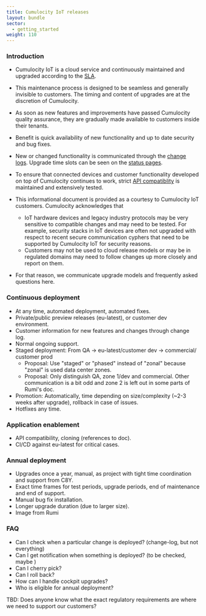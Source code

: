 ```yaml
---
title: Cumulocity IoT releases
layout: bundle
sector:
  - getting_started
weight: 110
---
```


### Introduction

* Cumulocity IoT is a cloud service and continuously maintained and upgraded according to the [SLA](...).
* This maintenance process is designed to be seamless and generally invisible to customers. The timing and content of upgrades are at the discretion of Cumulocity.
* As soon as new features and improvements have passed Cumulocity quality assurance, they are gradually made available to customers inside their tenants.
* Benefit is quick availability of new functionality and up to date security and bug fixes.
* New or changed functionality is communicated through the [change logs](https://cumulocity.com/docs/change-logs/). Upgrade time slots can be seen on the [status pages](https://status.cumulocity.com).

* To ensure that connected devices and customer functionality developed on top of Cumulocity continues to work, strict [API compatiblity](https://cumulocity.com/docs/concepts/compatibility-policy/) is maintained and extensively tested.
* This informational document is provided as a courtesy to Cumulocity IoT customers. Cumulocity acknowledges that
  * IoT hardware devices and legacy industry protocols may be very sensitive to compatible changes and may need to be tested. For example, security stacks in IoT devices are often not upgraded with respect to recent secure communication cyphers that need to be supported by Cumulocity IoT for security reasons.
  * Customers may not be used to cloud release models or may be in regulated domains may need to follow changes up more closely and report on them.
* For that reason, we communicate upgrade models and frequently asked questions here.


### Continuous deployment

* At any time, automated deployment, automated fixes.
* Private/public preview releases (eu-latest), or customer dev environment.
* Customer information for new features and changes through change log.
* Normal ongoing support.
* Staged deployment: From QA -> eu-latest/customer dev -> commercial/ customer prod
  * Proposal: Use "staged" or "phased" instead of "zonal" because "zonal" is used data center zones.
  * Proposal: Only distinguish QA, zone 1/dev and commercial. Other communication is a bit odd and zone 2 is left out in some parts of Rumi's doc.
* Promotion: Automatically, time depending on size/complexity (~2-3 weeks after upgrade), rollback in case of issues.
* Hotfixes any time.

### Application enablement

* API compatibility, cloning (references to doc).
* CI/CD against eu-latest for critical cases.

### Annual deployment

* Upgrades once a year, manual, as project with tight time coordination and support from C8Y.
* Exact time frames for test periods, upgrade periods, end of maintenance and end of support.
* Manual bug fix installation.
* Longer upgrade duration (due to larger size).
* Image from Rumi


### FAQ

* Can I check when a particular change is deployed? (change-log, but not everything)
* Can I get notification when something is deployed? (to be checked, maybe )
* Can I cherry pick?
* Can I roll back?
* How can I handle cockpit upgrades?
* Who is eligible for annual deployment?


TBD: Does anyone know what the exact regulatory requirements are where we need to support our customers?

